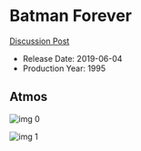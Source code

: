 # Batman Forever

[Discussion Post](https://www.avsforum.com/threads/bass-eq-for-filtered-movies.2995212/post-58150462)

* Release Date: 2019-06-04
* Production Year: 1995

## Atmos

![img 0](https://i.imgur.com/ci18NmQ.jpg)

![img 1](https://i.imgur.com/guWQLMQ.jpg)

